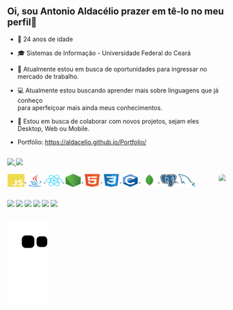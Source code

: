 ## Oi, sou Antonio Aldacélio prazer em tê-lo no meu perfil👋
<!-- ### Hi, I'm Antonio Aldacélio, nice to have you on my profile👋 -->

- 👤 24 anos de idade
<!-- - 👤 24 years old -->
- 🎓 Sistemas de Informação - Universidade Federal do Ceará
<!-- - 🎓 Information Systems - Federal University of Ceará -->
- 💼 Atualmente estou em busca de oportunidades para ingressar no mercado
de trabalho.
<!--- 💼 I am currently looking for opportunities to enter the market
of work.-->
- 💻 Atualmente estou buscando aprender mais sobre linguagens que já conheço<br>
para aperfeiçoar mais ainda meus conhecimentos.
<!--- 💻 I'm currently looking to learn more about languages I already know<br>
to further improve my knowledge.-->
- 👯 Estou em busca de colaborar com novos projetos, sejam eles Desktop, Web ou Mobile.
<!--- 👯 I'm looking to collaborate with new projects, whether Desktop, Web or Mobile.-->
- Portfólio: https://aldacelio.github.io/Portfolio/
##

<div>
  <a href="https://github.com/Aldacelio">
  <img height="180em" src="https://github-readme-stats.vercel.app/api?username=aldacelio&show_icons=true&theme=github_dark&include_all_commits=true&count_private=true"/>
  <img height="180em" src="https://github-readme-stats.vercel.app/api/top-langs/?username=aldacelio&layout=compact&langs_count=7&theme=github_dark"/>
</div>

<div style="display: inline_block"><br>
  <img align="center" height="30" width="40" src="https://raw.githubusercontent.com/devicons/devicon/master/icons/javascript/javascript-plain.svg">
  <!--<img align="center" height="30" width="40" src="https://raw.githubusercontent.com/devicons/devicon/master/icons/typescript/typescript-plain.svg">-->
  <img align="center" height="30" width="40" src="https://raw.githubusercontent.com/devicons/devicon/master/icons/java/java-original.svg">
  <img align="center" height="30" width="40" src="https://raw.githubusercontent.com/devicons/devicon/master/icons/react/react-original.svg">
  <img align="center" height="30" width="40" src="https://raw.githubusercontent.com/devicons/devicon/master/icons/nodejs/nodejs-original.svg">
  <img align="center" height="30" width="40" src="https://raw.githubusercontent.com/devicons/devicon/master/icons/html5/html5-original.svg">
  <img align="center" height="30" width="40" src="https://raw.githubusercontent.com/devicons/devicon/master/icons/css3/css3-original.svg">
  <img align="center" height="30" width="40" src="https://raw.githubusercontent.com/devicons/devicon/master/icons/c/c-original.svg">
  <img align="center" height="30" width="40" src="https://raw.githubusercontent.com/devicons/devicon/master/icons/mongodb/mongodb-original.svg">
  <img align="center" height="30" width="40" src="https://raw.githubusercontent.com/devicons/devicon/master/icons/postgresql/postgresql-original.svg">
  <img align="center" height="30" width="40" src="https://raw.githubusercontent.com/devicons/devicon/master/icons/mysql/mysql-original.svg">
  
<img align="right" height="150" style="border-radius:50px;" src="https://media.discordapp.net/attachments/935327373509939234/1028114434331250728/avatar_1665191663147.png?width=676&height=676">
</div>
  
  ##
  
<div>
<a href="" target="_blank"><img src="https://img.shields.io/badge/WhatsApp-25D366?style=for-the-badge&logo=whatsapp&logoColor=white" target="_blank"></a>
<a href="https://www.instagram.com/aldacelio.dev/" target="_blank"><img src="https://img.shields.io/badge/-Instagram-%23E4405F?style=for-the-badge&logo=instagram&logoColor=white" target="_blank"></a>
<a href="https://www.facebook.com/profile.php?id=100086592729470" target="_blank"><img src="https://img.shields.io/badge/Facebook-1877F2?style=for-the-badge&logo=facebook&logoColor=white" target="_blank"></a>
<a href="https://twitter.com/AldacelioDe" target="_blank"><img src="https://img.shields.io/badge/Twitter-1DA1F2?style=for-the-badge&logo=twitter&logoColor=white" target="_blank"></a>
<a href = "mailto:contatoaldacelio368@gmail.com"><img src="https://img.shields.io/badge/Gmail-D14836?style=for-the-badge&logo=gmail&logoColor=white" target="_blank"></a>
  <a href="https://www.linkedin.com/in/antonio-aldacélio-cavalcante-a42a1212b/" target="_blank"><img src="https://img.shields.io/badge/-LinkedIn-%230077B5?style=for-the-badge&logo=linkedin&logoColor=white" target="_blank"></a> 
</div>

  ##
  ![snake gif](https://github.com/Aldacelio/Aldacelio/blob/output/github-contribution-grid-snake.svg)
